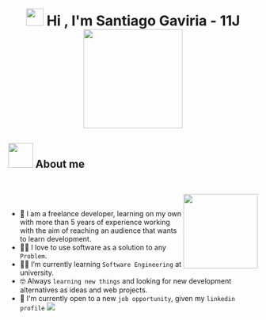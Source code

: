 
<h1 align="center"><img src="https://media.giphy.com/media/hvRJCLFzcasrR4ia7z/giphy.gif" width="35"> Hi , I'm Santiago Gaviria - 11J <img src="https://media4.giphy.com/media/v1.Y2lkPTc5MGI3NjExMG5ldHRiNGlpNWRxZ25iZ2lnejFxMDZiZWFidGMwd3Vsdms3aXg4cyZlcD12MV9pbnRlcm5hbF9naWZfYnlfaWQmY3Q9cw/Qo2dupDib32rkTY4hX/giphy.gif" width="200">
  
## <picture><img src = "https://github.com/7oSkaaa/7oSkaaa/blob/main/Images/about_me.gif?raw=true" width = 50px></picture> About me

<br>

<picture> <img align="right" src="https://media2.giphy.com/media/v1.Y2lkPTc5MGI3NjExMnAyb290NWZkbjBqY2d1aW16ZDYzMDF6MXgxN2JhemVlbXpyam9uMiZlcD12MV9pbnRlcm5hbF9naWZfYnlfaWQmY3Q9Zw/UDclWKlmfmq7twI3iJ/giphy.gif" width = 150px></picture>

<br>

- :school: I am a freelance developer, learning on my own with more than 5 years of experience working with the aim of reaching an audience that wants to learn development.
- :technologist: I love to use software as a solution to any `Problem`.
- :student: I’m currently learning `Software Engineering` at university.
- :nerd_face: Always `learning new things` and looking for new development alternatives as ideas and web projects.
- :thinking: I'm currently open to a new `job opportunity`, given my `linkedin profile` <a href="https://www.linkedin.com/in/santiago-alejandro-gaviria-murcia-097895203/"> <img src="https://img.shields.io/badge/linkedin-%230077B5.svg?style=for-the-badge&logo=linkedin&logoColor=white">
</a>
<br>




